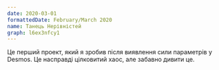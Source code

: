 ```yaml
---
date: 2020-03-01
formattedDate: February/March 2020
name: Танець Нерівністей
graph: l6ex3nfcy1
---
```


Це перший проект, який я зробив після виявлення сили параметрів у Desmos. Це насправді цілковитий хаос, але забавно дивити це.
